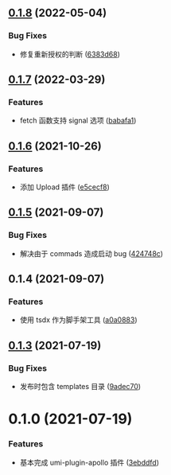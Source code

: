 ## [0.1.8](https://github.com/limaofeng/umi-plugin-apollo/compare/v0.1.7...v0.1.8) (2022-05-04)


### Bug Fixes

* 修复重新授权的判断 ([6383d68](https://github.com/limaofeng/umi-plugin-apollo/commit/6383d68fa27e58793a6e236f65596136a30c2811))



## [0.1.7](https://github.com/limaofeng/umi-plugin-apollo/compare/v0.1.6...v0.1.7) (2022-03-29)


### Features

* fetch 函数支持 signal 选项 ([babafa1](https://github.com/limaofeng/umi-plugin-apollo/commit/babafa12c2b01c299e5461b955fb50d93bbdb128))



## [0.1.6](https://github.com/limaofeng/umi-plugin-apollo/compare/v0.1.5...v0.1.6) (2021-10-26)


### Features

* 添加 Upload 插件 ([e5cecf8](https://github.com/limaofeng/umi-plugin-apollo/commit/e5cecf8fb68721b525c3e3f49f30f9e01f51cac1))



## [0.1.5](https://github.com/limaofeng/umi-plugin-apollo/compare/v0.1.4...v0.1.5) (2021-09-07)


### Bug Fixes

* 解决由于 commads 造成启动 bug ([424748c](https://github.com/limaofeng/umi-plugin-apollo/commit/424748c5915e8dd1b23421e406138229bd0c334a))



## 0.1.4 (2021-09-07)


### Features

* 使用 tsdx 作为脚手架工具 ([a0a0883](https://github.com/limaofeng/umi-plugin-apollo/commit/a0a0883c2f254a5df1bbf4057fc023f528571e92))



## [0.1.3](https://github.com/limaofeng/umi-plugin-apollo/compare/v0.1.0...v0.1.3) (2021-07-19)


### Bug Fixes

* 发布时包含 templates 目录 ([9adec70](https://github.com/limaofeng/umi-plugin-apollo/commit/9adec706e20bf234e23729ae963d98810996f5d9))

# 0.1.0 (2021-07-19)


### Features

* 基本完成 umi-plugin-apollo 插件 ([3ebddfd](https://github.com/limaofeng/umi-plugin-apollo/commit/3ebddfd4afe16155e5e837cab756f7e3f39a7cd3))



